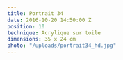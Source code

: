 ```yaml
---
title: Portrait 34
date: 2016-10-20 14:50:00 Z
position: 10
technique: Acrylique sur toile
dimensions: 35 x 24 cm
photo: "/uploads/portrait34_hd.jpg"
---
```


